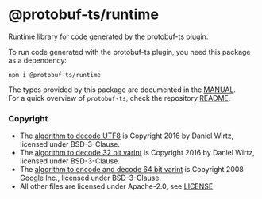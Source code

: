 @protobuf-ts/runtime
====================

Runtime library for code generated by the protobuf-ts plugin.

To run code generated with the protobuf-ts plugin, you need this package 
as a dependency:
               
```shell script
npm i @protobuf-ts/runtime
``` 

The types provided by this package are documented in the [MANUAL](https://github.com/timostamm/protobuf-ts/blob/master/MANUAL.md#imessagetype).  
For a quick overview of `protobuf-ts`, check the repository [README](https://github.com/timostamm/protobuf-ts/blob/master/README.md).


### Copyright

- The [algorithm to decode UTF8](https://github.com/timostamm/protobuf-ts/blob/master/READMEges/runtime/src/protobufjs-utf8.ts) is Copyright 2016 by Daniel Wirtz, licensed under BSD-3-Clause.
- The [algorithm to decode 32 bit varint](https://github.com/timostamm/protobuf-ts/blob/master/packages/runtime/src/protobufjs-varint.ts) is Copyright 2016 by Daniel Wirtz, licensed under BSD-3-Clause.
- The [algorithm to encode and decode 64 bit varint](https://github.com/timostamm/protobuf-ts/blob/master/packages/runtime/src/goog-varint.ts) is Copyright 2008 Google Inc., licensed under BSD-3-Clause.
- All other files are licensed under Apache-2.0, see [LICENSE](https://github.com/timostamm/protobuf-ts/blob/master/packages/runtime/LICENSE). 

